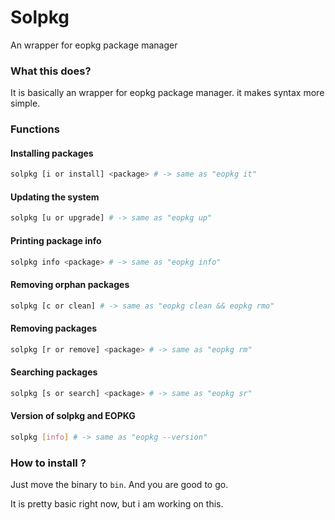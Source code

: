# Solpkg
An wrapper for eopkg package manager

### What this does?

It is basically an wrapper for eopkg package manager. it makes syntax more simple.

### Functions

#### Installing packages
```bash
solpkg [i or install] <package> # -> same as "eopkg it"
```
#### Updating the system
```bash
solpkg [u or upgrade] # -> same as "eopkg up"
```

#### Printing package info
```bash
solpkg info <package> # -> same as "eopkg info"
```

#### Removing orphan packages
```bash
solpkg [c or clean] # -> same as "eopkg clean && eopkg rmo"
```

#### Removing packages
```bash
solpkg [r or remove] <package> # -> same as "eopkg rm"
```

#### Searching packages
```bash
solpkg [s or search] <package> # -> same as "eopkg sr"
```

#### Version of solpkg and EOPKG
```bash
solpkg [info] # -> same as "eopkg --version"
```

### How to install ?
Just move the binary to ```bin```. And you are good to go.

It is pretty basic right now, but i am working on this.
